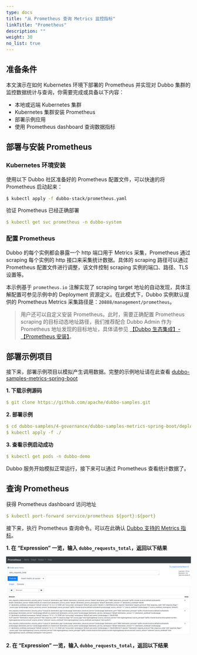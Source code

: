 ```yaml
---
type: docs
title: "从 Prometheus 查询 Metrics 监控指标"
linkTitle: "Prometheus"
description: ""
weight: 30
no_list: true
---
```


## 准备条件
本文演示在如何 Kubernetes 环境下部署的 Prometheus 并实现对 Dubbo 集群的监控数据统计与查询，你需要完成或具备以下内容：
* 本地或远端 Kubernetes 集群
* Kubernetes 集群安装 Prometheus
* 部署示例应用
* 使用 Prometheus dashboard 查询数据指标

## 部署与安装 Prometheus
### Kubernetes 环境安装
使用以下 Dubbo 社区准备好的 Prometheus 配置文件，可以快速的将 Prometheus 启动起来：

```sh
$ kubectl apply -f dubbo-stack/prometheus.yaml
```

验证 Prometheus 已经正确部署
```yaml
$ kubectl get svc prometheus -n dubbo-system
```

### 配置 Prometheus

Dubbo 的每个实例都会暴露一个 http 端口用于 Metrics 采集，Prometheus 通过 scraping 每个实例的 http 接口来采集统计数据。具体的 scraping 路径可以通过 Prometheus 配置文件进行调整，该文件控制 scraping 实例的端口、路径、TLS 设置等。

本示例基于 `prometheus.io` 注解实现了 scraping target 地址的自动发现，具体注解配置可参见示例中的 Deployment 资源定义。在此模式下，Dubbo 实例默认提供的 Prometheus Metrics 采集路径是：`20888/management/prometheus`。

> 用户还可以自定义安装 Prometheus。此时，需要正确配置 Prometheus scraping 的目标动态地址路径，我们推荐配合 Dubbo Admin 作为 Prometheus 地址发现的目标地址，具体请参见 [【Dubbo 生态集成】-【Prometheus 安装】](../../../reference/integrations/prometheus/)。

## 部署示例项目
接下来，部署示例项目以模拟产生调用数据。完整的示例地址请在此查看 [dubbo-samples-metrics-spring-boot](https://github.com/apache/dubbo-samples/tree/master/4-governance/dubbo-samples-metrics-spring-boot)

**1. 下载示例源码**

```yaml
$ git clone https://github.com/apache/dubbo-samples.git
```

**2. 部署示例**

```yaml
$ cd dubbo-samples/4-governance/dubbo-samples-metrics-spring-boot/deploy/k8s
$ kubectl apply -f ./
```

**3. 查看示例启动成功**
```yaml
$ kubectl get pods -n dubbo-demo
```

Dubbo 服务开始模拟正常运行，接下来可以通过 Prometheus 查看统计数据了。

## 查询 Prometheus

获得 Prometheus dashboard 访问地址
```yaml
$ kubectl port-forward service/prometheus ${port}:${port}
```

接下来，执行 Prometheus 查询命令。可以在此确认 [Dubbo 支持的 Metrics 指标](../../../reference/proposals/metrics/)。

**1. 在 “Expression” 一览，输入 `dubbo_requests_total`，返回以下结果**

![img](/imgs/v3/tasks/observability/prometheus.png)

**2. 在 “Expression” 一览，输入 `dubbo_requests_total`，返回以下结果**






